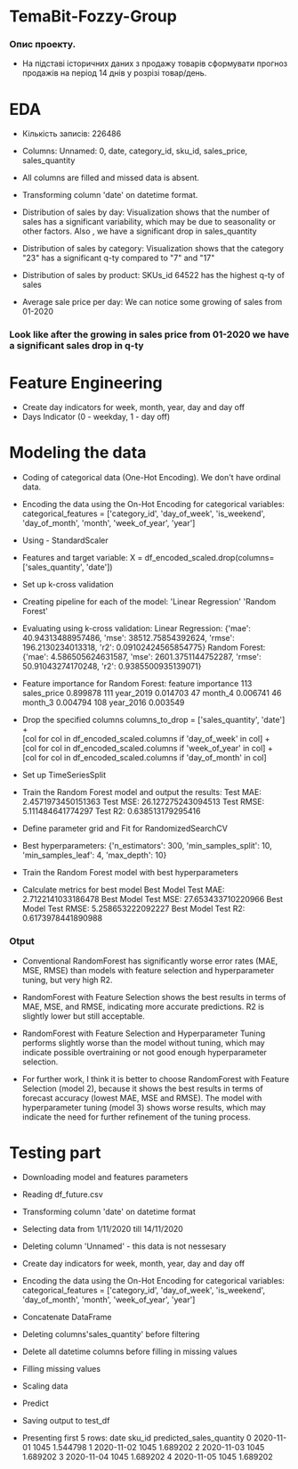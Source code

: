 # TemaBit-Fozzy-Group

### Опис проекту.
* На підставі історичних даних з продажу товарів сформувати прогноз продажів на період 14 днів у розрізі товар/день.

# EDA
* Кількість записів: 226486
* Columns: Unnamed: 0, date, category_id, sku_id, sales_price, sales_quantity
* All columns are filled and missed data is absent.
* Transforming column 'date' on datetime format.

* Distribution of sales by day: Visualization shows that the number of sales has a significant variability, 
which may be due to seasonality or other factors. Also , we have a significant drop in sales_quantity

* Distribution of sales by category: Visualization shows that the category "23" has a significant q-ty compared to "7" and "17"

* Distribution of sales by product: SKUs_id 64522 has the highest q-ty of sales

* Average sale price per day: We can notice some growing of sales from 01-2020

### Look like after the growing in sales price from 01-2020 we have a significant sales drop in q-ty

# Feature Engineering

* Create day indicators for week, month, year, day and day off
* Days Indicator (0 - weekday, 1 - day off)

# Modeling the data
* Coding of categorical data (One-Hot Encoding). We don't have ordinal data.

* Encoding the data using the On-Hot Encoding for categorical variables:
categorical_features = ['category_id', 'day_of_week', 'is_weekend', 'day_of_month', 'month', 'week_of_year', 'year']
* Using - StandardScaler
* Features and target variable:
X = df_encoded_scaled.drop(columns=['sales_quantity', 'date'])
* Set up k-cross validation

* Creating pipeline for each of the model:
    'Linear Regression'
    'Random Forest'

* Evaluating using k-cross validation:
Linear Regression: {'mae': 40.94313488957486, 'mse': 38512.75854392624, 'rmse': 196.2130234013318, 'r2': 0.09102424565854775}
Random Forest: {'mae': 4.586505624631587, 'mse': 2601.3751144752287, 'rmse': 50.91043274170248, 'r2': 0.9385500935139071}

* Feature importance for Random Forest:
         feature  importance
113  sales_price    0.899878
111    year_2019    0.014703
47       month_4    0.006741
46       month_3    0.004794
108    year_2016    0.003549

* Drop the specified columns
columns_to_drop = ['sales_quantity', 'date'] + \
                  [col for col in df_encoded_scaled.columns if 'day_of_week' in col] + \
                  [col for col in df_encoded_scaled.columns if 'week_of_year' in col] + \
                  [col for col in df_encoded_scaled.columns if 'day_of_month' in col]

* Set up TimeSeriesSplit

* Train the Random Forest model and output the results:
Test MAE: 2.4571973450151363
Test MSE: 26.127275243094513
Test RMSE: 5.111484641774297
Test R2: 0.638513179295416

* Define parameter grid and Fit for RandomizedSearchCV
* Best hyperparameters: {'n_estimators': 300, 'min_samples_split': 10, 'min_samples_leaf': 4, 'max_depth': 10}
* Train the Random Forest model with best hyperparameters
* Calculate metrics for best model
Best Model Test MAE: 2.7122141033186478
Best Model Test MSE: 27.653433710220966
Best Model Test RMSE: 5.258653222092227
Best Model Test R2: 0.6173978441890988

### Otput
* Conventional RandomForest has significantly worse error rates (MAE, MSE, RMSE) than models with feature selection and hyperparameter tuning, but very high R2.
* RandomForest with Feature Selection shows the best results in terms of MAE, MSE, and RMSE, indicating more accurate predictions. R2 is slightly lower but still acceptable.
* RandomForest with Feature Selection and Hyperparameter Tuning performs slightly worse than the model without tuning, which may indicate possible overtraining or not good enough hyperparameter selection.

* For further work, I think it is better to choose RandomForest with Feature Selection (model 2), because it shows the best results in terms of forecast accuracy (lowest MAE, MSE and RMSE). The model with hyperparameter tuning (model 3) shows worse results, which may indicate the need for further refinement of the tuning process.


# Testing part

* Downloading model and features parameters
* Reading df_future.csv
* Transforming column 'date' on datetime format

* Selecting data from 1/11/2020 till 14/11/2020
* Deleting column 'Unnamed' - this data is not nessesary
* Create day indicators for week, month, year, day and day off
* Encoding the data using the On-Hot Encoding for categorical variables:
categorical_features = ['category_id', 'day_of_week', 'is_weekend', 'day_of_month', 'month', 'week_of_year', 'year']

* Concatenate DataFrame
* Deleting columns'sales_quantity' before filtering
* Delete all datetime columns before filling in missing values
* Filling missing values
* Scaling data
* Predict
* Saving output to test_df
* Presenting first 5 rows:
        date  sku_id  predicted_sales_quantity
0 2020-11-01    1045                  1.544798
1 2020-11-02    1045                  1.689202
2 2020-11-03    1045                  1.689202
3 2020-11-04    1045                  1.689202
4 2020-11-05    1045                  1.689202




